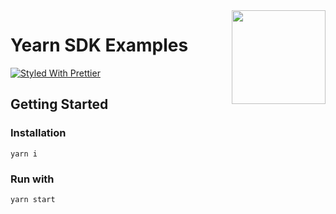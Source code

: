 <span>
    <img align="right" src="https://raw.githubusercontent.com/yearn/yearn-sdk/master/.github/media/sdk.png" height="150" />
</span>

# Yearn SDK Examples

[![Styled With Prettier](https://img.shields.io/badge/code_style-prettier-ff69b4.svg)](https://prettier.io/)

## Getting Started

### Installation

```
yarn i
```

### Run with

```
yarn start
```
